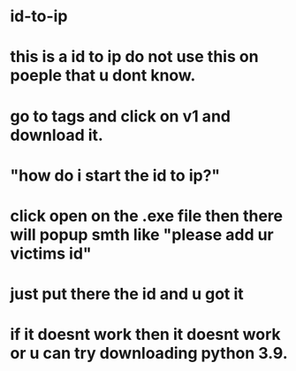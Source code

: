 # id-to-ip

# this is a id to ip do not use this on poeple that u dont know.

# go to tags and click on v1 and download it.

# "how do i start the id to ip?"

# click open on the .exe file then there will popup smth like "please add ur victims id"

# just put there the id and u got it

# if it doesnt work then it doesnt work or u can try downloading python 3.9.
